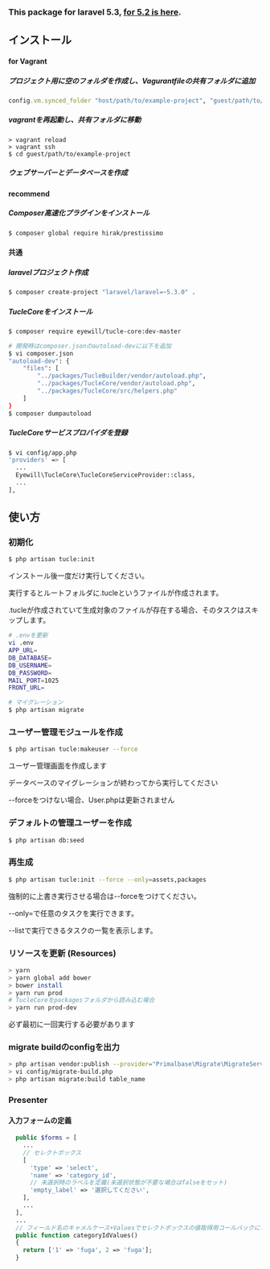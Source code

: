 ### This package for laravel 5.3, [for 5.2 is here](https://github.com/eyewill/tucle-core/tree/0.5.x).

## インストール 

#### for Vagrant

##### プロジェクト用に空のフォルダを作成し、Vagurantfileの共有フォルダに追加
~~~ruby
config.vm.synced_folder "host/path/to/example-project", "guest/path/to/example-project"
~~~

##### vagrantを再起動し、共有フォルダに移動
~~~
> vagrant reload
> vagrant ssh
$ cd guest/path/to/example-project
~~~

##### ウェブサーバーとデータベースを作成

#### recommend

##### Composer高速化プラグインをインストール
~~~bash
$ composer global require hirak/prestissimo
~~~

#### 共通

##### laravelプロジェクト作成
~~~bash
$ composer create-project "laravel/laravel=~5.3.0" .
~~~

##### TucleCoreをインストール
~~~bash
$ composer require eyewill/tucle-core:dev-master

# 開発時はcomposer.jsonのautoload-devに以下を追加
$ vi composer.json
"autoload-dev": {
    "files": [
        "../packages/TucleBuilder/vendor/autoload.php",
        "../packages/TucleCore/vendor/autoload.php",
        "../packages/TucleCore/src/helpers.php"
    ]
}
$ composer dumpautoload
~~~

##### TucleCoreサービスプロバイダを登録
~~~bash
$ vi config/app.php
'providers' => [
  ...
  Eyewill\TucleCore\TucleCoreServiceProvider::class,
  ...
],
~~~

## 使い方

### 初期化

~~~bash
$ php artisan tucle:init
~~~

インストール後一度だけ実行してください。

実行するとルートフォルダに.tucleというファイルが作成されます。

.tucleが作成されていて生成対象のファイルが存在する場合、そのタスクはスキップします。

~~~bash
# .envを更新
vi .env
APP_URL=
DB_DATABASE=
DB_USERNAME=
DB_PASSWORD=
MAIL_PORT=1025
FRONT_URL=
~~~

~~~bash
# マイグレーション
$ php artisan migrate
~~~

### ユーザー管理モジュールを作成

~~~bash
$ php artisan tucle:makeuser --force
~~~

ユーザー管理画面を作成します

データベースのマイグレーションが終わってから実行してください

--forceをつけない場合、User.phpは更新されません

### デフォルトの管理ユーザーを作成

~~~bash
$ php artisan db:seed
~~~

### 再生成

~~~bash
$ php artisan tucle:init --force --only=assets,packages
~~~

強制的に上書き実行させる場合は--forceをつけてください。

--only=で任意のタスクを実行できます。

--listで実行できるタスクの一覧を表示します。

### リソースを更新 (Resources)

~~~bash
> yarn
> yarn global add bower
> bower install
> yarn run prod
# TucleCoreをpackagesフォルダから読み込む場合
> yarn run prod-dev
~~~

必ず最初に一回実行する必要があります

### migrate buildのconfigを出力

~~~bash
> php artisan vendor:publish --provider="Primalbase\Migrate\MigrateServiceProvider"
> vi config/migrate-build.php
> php artisan migrate:build table_name
~~~

### Presenter

#### 入力フォームの定義

~~~php
  public $forms = [
    ...
    // セレクトボックス
    [
      'type' => 'select',
      'name' => 'category_id',
      // 未選択時のラベルを定義(未選択状態が不要な場合はfalseをセット)
      'empty_label' => '選択してください',
    ],
    ...
  ],
  ...
  // フィールド名のキャメルケース+Valuesでセレクトボックスの値取得用コールバックになる
  public function categoryIdValues()
  {
    return ['1' => 'fuga', 2 => 'fuga'];
  }
~~~
